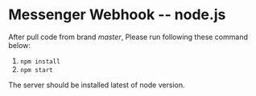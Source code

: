 # Messenger Webhook -- node.js

After pull code from brand _master_, Please run following these command below:

1. `npm install`
2. `npm start`

The server should be installed latest of node version. 